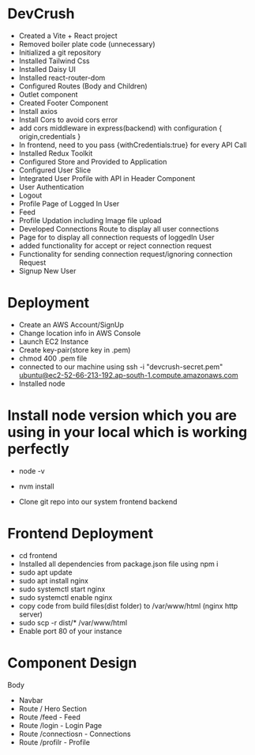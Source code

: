 # DevCrush 

- Created a Vite + React project
- Removed boiler plate code (unnecessary)
- Initialized a git repository
- Installed Tailwind Css
- Installed Daisy UI
- Installed react-router-dom
- Configured Routes (Body and Children)
- Outlet component
- Created Footer Component
- Install axios
- Install Cors to avoid cors error
- add cors middleware in express(backend) with configuration
     {
        origin,credentials
     }
- In frontend, need  to you pass {withCredentials:true} for every API Call
- Installed Redux Toolkit
- Configured Store and Provided to Application
- Configured User Slice
- Integrated User Profile with API in Header Component
- User Authentication
- Logout
- Profile Page of Logged In User
- Feed
- Profile Updation including Image file upload
- Developed Connections Route to display all user connections
- Page for to display all connection requests of loggedIn User
- added functionality for accept or reject connection request
- Functionality for sending connection request/ignoring connection Request
- Signup New User


# Deployment

- Create an AWS Account/SignUp
- Change location info in AWS Console
- Launch EC2 Instance
- Create key-pair(store key in .pem)
- chmod 400 .pem file
- connected to our machine using
ssh -i "devcrush-secret.pem" ubuntu@ec2-52-66-213-192.ap-south-1.compute.amazonaws.com
- Installed node
# Install node version which you are using in your local which is working perfectly

- node -v
- nvm install <version>

- Clone git repo into our system
    frontend
    backend
# Frontend Deployment
- cd frontend
- Installed all dependencies from package.json file using npm i
- sudo apt update
- sudo apt install nginx
- sudo systemctl start nginx
- sudo systemctl enable nginx
- copy code from build files(dist folder) to /var/www/html  (nginx http server)
- sudo scp -r dist/* /var/www/html
- Enable port 80 of your instance
# Component Design

Body
 - Navbar
 - Route / Hero Section
 - Route /feed - Feed
 - Route /login - Login Page
 - Route /connectiosn - Connections
 - Route /profilr - Profile